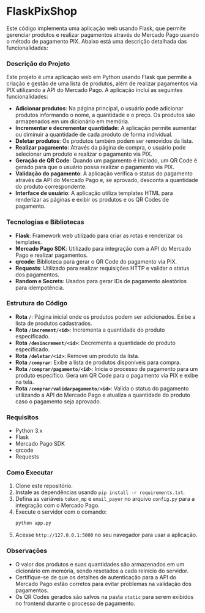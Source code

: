 # FlaskPixShop

Este código implementa uma aplicação web usando Flask, que permite gerenciar produtos e realizar pagamentos através do Mercado Pago usando o método de pagamento PIX. Abaixo está uma descrição detalhada das funcionalidades:

### Descrição do Projeto

Este projeto é uma aplicação web em Python usando Flask que permite a criação e gestão de uma lista de produtos, além de realizar pagamentos via PIX utilizando a API do Mercado Pago. A aplicação inclui as seguintes funcionalidades:

- **Adicionar produtos**: Na página principal, o usuário pode adicionar produtos informando o nome, a quantidade e o preço. Os produtos são armazenados em um dicionário em memória.
- **Incrementar e decrementar quantidade**: A aplicação permite aumentar ou diminuir a quantidade de cada produto de forma individual.
- **Deletar produtos**: Os produtos também podem ser removidos da lista.
- **Realizar pagamento**: Através da página de compra, o usuário pode selecionar um produto e realizar o pagamento via PIX.
- **Geração de QR Code**: Quando um pagamento é iniciado, um QR Code é gerado para que o usuário possa realizar o pagamento via PIX.
- **Validação do pagamento**: A aplicação verifica o status do pagamento através da API do Mercado Pago e, se aprovado, desconta a quantidade do produto correspondente.
- **Interface de usuário**: A aplicação utiliza templates HTML para renderizar as páginas e exibir os produtos e os QR Codes de pagamento.

### Tecnologias e Bibliotecas

- **Flask**: Framework web utilizado para criar as rotas e renderizar os templates.
- **Mercado Pago SDK**: Utilizado para integração com a API do Mercado Pago e realizar pagamentos.
- **qrcode**: Biblioteca para gerar o QR Code do pagamento via PIX.
- **Requests**: Utilizado para realizar requisições HTTP e validar o status dos pagamentos.
- **Random e Secrets**: Usados para gerar IDs de pagamento aleatórios para idempotência.

### Estrutura do Código

- **Rota `/`**: Página inicial onde os produtos podem ser adicionados. Exibe a lista de produtos cadastrados.
- **Rota `/increment/<id>`**: Incrementa a quantidade do produto especificado.
- **Rota `/desincrement/<id>`**: Decrementa a quantidade do produto especificado.
- **Rota `/deletar/<id>`**: Remove um produto da lista.
- **Rota `/comprar`**: Exibe a lista de produtos disponíveis para compra.
- **Rota `/comprar/pagamento/<id>`**: Inicia o processo de pagamento para um produto específico. Gera um QR Code para o pagamento via PIX e exibe na tela.
- **Rota `/comprar/validarpagamento/<id>`**: Valida o status do pagamento utilizando a API do Mercado Pago e atualiza a quantidade do produto caso o pagamento seja aprovado.

### Requisitos

- Python 3.x
- Flask
- Mercado Pago SDK
- qrcode
- Requests

### Como Executar

1. Clone este repositório.
2. Instale as dependências usando `pip install -r requirements.txt`.
3. Defina as variáveis `token_mp` e `email_payer` no arquivo `config.py` para a integração com o Mercado Pago.
4. Execute o servidor com o comando:
   ```bash
   python app.py
   ```
5. Acesse `http://127.0.0.1:5000` no seu navegador para usar a aplicação.

### Observações

- O valor dos produtos e suas quantidades são armazenados em um dicionário em memória, sendo resetados a cada reinício do servidor.
- Certifique-se de que os detalhes de autenticação para a API do Mercado Pago estão corretos para evitar problemas na validação dos pagamentos.
- Os QR Codes gerados são salvos na pasta `static` para serem exibidos no frontend durante o processo de pagamento.
